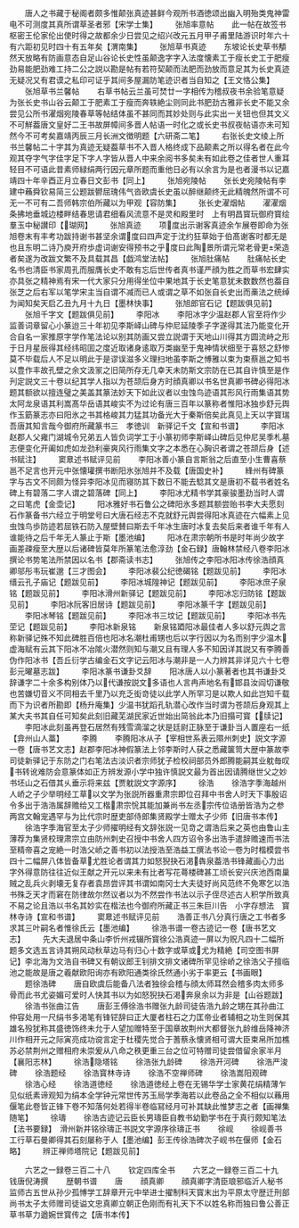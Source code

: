 <!-- { "loadSidebar": true } -->
　　唐人之书藏于秘阁者颇多惟颠张真迹甚鲜今观所书酒徳颂出幽入明殆类鬼神雷电不可测度其真所谓草圣者邪【宋学士集】
　　张旭率意帖
　　此一帖在故签书枢密王伦家伦出使时得之故都余少日尝见之绍兴改元五月甲子甫里陆游识时年六十有六距初见时四十有五年矣【渭南集】
　　张旭草书真迹
　　东坡论长史草书頺然天放略有防画意态自足山谷论长史性虽颠逸字字入法度懐素工于瘦长史工于肥瘦劲易能肥劲难工持二公之説以勘是帖有若符契颠而法肥而劲放而意足其为长史真迹无疑况又有君谟之私印可证乎其间多屋漏防笔迹识者当自知之【王文恪公集】
　　张旭草书兰馨帖
　　右草书帖云兰虽可焚廿一字相传为稽叔夜书余验笔意疑为张长史书山谷云颠工于肥素工于瘦而奔轶絶尘则同此书肥劲古雅非长史不能又余尝见公所书濯烟宛陵春草等帖结体虽不甚同而其妙处则与此实出一关钮也但其文义不可觧葢唐文皇好二王书故屏幛间多晋人帖语一时化之或长史书叔夜帖语亦未可知然今不可考矣嘉靖丙辰三月长洲文徴明题【六研斋二笔】
　　右张长史文绫上所书兰馨帖二十字其为真迹无疑葢草书不入晋人格终成下品颠素之所以得名者在此今观其夺字气字佳字足下字人字皆从晋人中来余阅书多矣未有如此卷之佳者世人重耳轻目不可语此昔素师緑绢两行因元章所题而重他日必有以余言为是也者漫书以记嘉靖四十年辛酉正月立春日文彭书【同上】
　　张旭宛陵帖
　　张长史宛陵帖有李建中蘓舜钦易简三公题跋鬰屈瑰伟气沓欧虞长史虽以醉继颠终无此精魄然所谓不可无一不可有二吾师韩宗伯所藏以为甲观【容防集】
　　张长史濯烟帖
　　濯濯烟条拂地垂城边楼畔结春思请君细看风流意不是灵和殿里时　上有明昌寳玩御府寳绘羣玉中秘讃印【瑚网】
　　张旭真迹
　　项度出示谢客真迹余乍展卷即命为张旭卷末有丰考功跋持谢书甚坚余谓度曰四声定于沈约狂草始于伯髙谢客时都无是也且东明二诗乃庾开府歩虚词谢安得预书之乎度曰此陶景所谓元常老骨更荣造者矣遂为改跋文繁不及具载其昌【戯鸿堂法帖】
　　张旭肚痛帖
　　肚痛帖长史名书也清臣书家周孔而服膺长史不敢有忘后世传者真书谨严顔为胜之而草书宏肆实亦具张之精神焉有宋一代大家只分用得坐位中果地其于长史笔意犹未数数然也葢自张芝之后右军以笔学宋主当自谓不减而已人或谓之草不如张自长史出而槀法之统绰为闻知矣天启乙丑九月十九日【墨林快事】
　　张旭郎官石记【题跋俱见前】
　　张旭千字文【题跋俱见前】
　　李阳冰
　　李阳冰字少温赵郡人官至将作少监善词章留心小篆迨三十年初见李斯峄山碑与仲尼延陵季子字遂得其法乃能变化开合自名一家推原字学作笔法论以别其防画又尝立説谓于天地山川得其方圆流峙之形于日月星辰得其经纬昭囬之度近取诸身逺取万类幽至于鬼神情状细至于喜怒之舒惨莫不毕载后人不足以明此于是谬误滋多义理扫地虽李斯之愽雅以束为束蔡邕之知书以豊作丰故孔壁之余文汲冡之旧简所存无几幸天未防斯文宗防在已其自许慎至是作刋定説文三十卷以纪其学人指以为苍颉后身方时顔真卿以书名世真卿书碑必得阳冰题其额欲以擅连璧之美盖其篆法妙天下如此议者以虫蚀鸟迹语其形风行雨集语其势太阿龙泉语其利嵩髙华岳语其峻实不为过论有唐三百年以篆称者惟阳冰独歩舒元舆作玉筯篆志亦曰阳氷之书其格峻其力猛其功备光大于秦斯倍矣此真见上天以字寳瑞吾唐其知言哉今御府所藏篆书三　孝徳训　新驿记千文【宣和书谱】
　　李阳冰赵郡人父雍门湖城令兄弟五人皆负词学工于小篆初师李斯峄山碑后见仲尼吴季札墓志便变化开阖如虎如龙劲利豪爽风行雨集文字之本悉在心胸识者谓之苍颉后身【述书赋注】
　　窦臮述书赋评见前
　　李阳冰善小篆自言斯翁之后直至小生曹喜蔡邕不足言也开元中张懐瓘撰书断阳氷张旭并不及载【唐国史补】
　　綘州有碑篆字与古文不同颇为怪异李阳冰见而寝防其下数日不能去騐其文是唐初不载书者姓名碑上有碧落二字人谓之碧落碑【同上】
　　李阳冰尤精书学其豪骏墨劲当时人谓之曰笔虎【金壶记】
　　阳冰雅好书石鲁公之碑阳氷多题其额尝贻书李大夫愿刻石作篆备书六经立于明堂号曰大唐石经志不克就舒元舆尝得阳冰真迹在六幅素上见虫蚀鸟歩防迹若屈铁石防入屋壁賛曰斯去千年冰生唐时冰复去矣后来者谁千年有人谁能待之后千年无人篆止于斯【墨池编】
　　阳冰在肃宗朝所书是时年尚少故字画差疎瘦至大歴以后诸碑皆莫年所篆笔法愈淳劲【金石録】唐翰林禁经八卷李阳冰撰论书势笔法所禁因以名书【郡斋读书志】
　　张旭传之李阳冰阳冰传徐浩顔真卿邬彤韦玩崔邈【三才图会】
　　李阳冰裴公纪徳碣铭【题跋见前】
　　李阳冰缙云孔子庙记【题跋见前】
　　李阳冰城隍神记【题跋见前】
　　李阳冰庶子泉铭【题跋见前】
　　李阳冰滑州新驿记【题跋见前】
　　李阳冰忘归防铭【题跋见前】
　　李阳冰阮客旧居诗【题跋见前】
　　李阳冰篆千字【题跋见前】
　　李阳冰琴铭【题跋见前】
　　李阳冰书三坟记【题跋见前】
　　李阳冰书先茔记【题跋见前】
　　李阳冰新泉铭
　　新泉铭廼阳冰最佳者人多以舒元舆之言称新驿记殊不知此碑胜百倍也阳冰名潮杜甫甥也后以字行因以为名而别字少温木虚海赋有云其下阳冰不冶隂火潜然则知与潮又且有理人多不知因详其説又有李腾善伪作阳冰书【吾丘衍学古编金石文字记云阳冰与潮非是一人力辨其非详见六十七卷彭元曜墓志跋】
　　李阳冰篆书谦卦爻辞
　　阳冰唐人以小篆著者也其书谦卦爻辞谦字二十余多构别体乃以代谦按説文多语也人言冉声地名有邯县汝阎切谦敬也苦嫌切音义不同相去千里乃以充乏衒竒徒以此学人所罕习是以欺人如此岂知千载而下为识者所勘即【杨升庵集】少温书犹蹈孔轨潜心改作当时谓为苍颉后身观其上某大夫书其自任可知矣此刻旧藏芜湖民家近世始出简翁此本乃旧搨可寳【牍记】
　　李阳冰此刻虽再登石居然有残雪滴溜之状是廷尉正脉至于谦卦当人置座右一纸【弇州山人藁】
　　李腾
　　李腾阳冰从子【宰相世系表云隰州刺史】説文字源一卷【唐书艺文志】赵郡李阳冰神假篆法上邻李斯时人获之悉藏箧笥大歴中篆故李司徒新驿记于东防之门右笔法古淡识者宗师犹子检校祠部员外郎腾能嗣其业躭毎叹书转讹难防会意篆体如正方辨发源小学中独许慎説文最为首出因请腾继世父之妙书坯山之石借其乆垂示将来兹【贾躭説文字源序】
　　徐浩
　　徐浩字季海越州人峤之子少举明经工草以文学为张説所器重肃宗即位召拜中书舍人时天下事殷诏令多出于浩浩属辞赡给又工楷肃宗恱其能加兼尚书左丞宗传位诰册皆浩为之参两宫文翰宠遇罕与为比代宗时歴吏部侍郎集贤殿学士赠太子少师【旧唐书本传】
　　徐浩字季海官至太子少师擢明经有文辞张説一见竒之谓浩后来之英也由鲁山主薄荐为集贤校理肃宗立由防州刺史召授中书舍人四方诏令多出浩手遣辞赡速而书法至精帝喜之宠絶一时浩父峤之善书初以法授浩至浩益工撰法书论一卷为时楷模尝书四十二幅屏八体皆备草尤胜论者谓其力如怒猊抉石渇犇泉葢浩书锋藏画心力出字外得意防往往近似王献之开元以来未有比者写花蕚楼碑甚工顷长安兴庆池西南巢贼之乱兵火剥壊无复存者袁昂尝评其书谓如南冈士大夫徒好尚风范终不免寒乞以浩书殊乏天才而窘在防律故尔然议者以为不然尝作书法以示子侄尽述古人积学所致真不易之论且浩以书名其妙实在楷法也今御府所藏正书三朱巨川告　小字存想法　寳林寺诗【宣和书谱】
　　窦臮述书赋评见前
　　浩善正书八分真行唐之工书者多求其三叶嗣名者惟徐氏云【墨池编】
　　徐浩书谱一卷古迹记一卷【唐书艺文志】
　　先大夫退居中条山李忻州戎辍所寳徐公浩真迹一屏以为贶凡四十二幅所题多文选五言诗其朔风动秋草边马有归心十数字或草或尤为精絶【司空图书屏记】李北海为文浩自书碑又有朝议郎王钊排文排文诸碑所罕见徐峤之徐浩父子擅临池之能故是唐之羲献欧阳询亦有欧阳通类徐氏然通小劣于率更云【书画眼】
　　题徐浩碑
　　唐自欧虞后能备八法者独徐会稽与顔太师耳然会稽多肉太师多骨而此书尤姿媚可爱时人快其书以为如怒猊抉石渇奔泉余以为非是【山谷题跋】
　　徐浩书张曲江告
　　唐彭王傅徐浩书赠张九龄司徒告浩九龄之甥在其孙曲江仲容处用一尺绢书多渇笔有锋铓辞曰正大厦者柱石之力匡帝业者辅相之功生则保其雄名殁犹称其盛徳饰终未允于人望加赠特至于国章故荆州大都督张九龄维岳降神济川作相开元之际寅亮成功谠言定于杜稷先觉合于蓍蔡永懐贤相可谓大臣束帛所加樵苏必禁荆州之赠相府未崇爰从八命之秩更重三台之位可特赠司徒尝借留余家半月【襄阳志林】
　　徐浩隐塔铭
　　徐浩张九龄碑
　　徐浩开河碑
　　徐浩严浚碑
　　徐浩题经
　　徐浩寳林寺诗
　　徐浩不空禅师碑
　　徐浩嵩阳观碑
　　徐浩心经
　　徐浩道徳经
　　徐浩道徳经上卷在无锡华学士家黄花绢精薄乍见似纸素谛观知为绢本全学钟元常世传苏玉局学季海若以此卷品之全不相似以蘓用偃笔此卷皆正锋下卷不知落何处若得半卷临冩经月可补其缺此惟梦志之者【画禅集随笔】
　　徐璹
　　徐浩古迹记云臣长男璹臣自教书幼勤学书在于真行颇知笔法【法书要録】　滑州新井铭徐璹正书説文字源序徐璹正书
　　徐岘
　　徐岘善书工行草石曼卿得其石刻屡称于人【墨池编】彭王传徐浩碑次子岘书在偃师【金石略】
　　辨正禅师塔院记【题跋见前】








　　六艺之一録卷三百二十八
　　钦定四库全书
　　六艺之一録卷三百二十九　　钱唐倪涛撰
　　歴朝书谱
　　唐
　　顔真卿
　　顔真卿字清臣琅邪临沂人秘书监师古五世从孙少孤愽学工辞章开元中举进士擢制科天寳末出为平原太守歴迁刑部尚书太子太师赠司徒谥文忠真卿立朝正色刚而有礼天下不以姓名称而独曰鲁公善正草书草力遒婉世寳传之【唐书本传】
